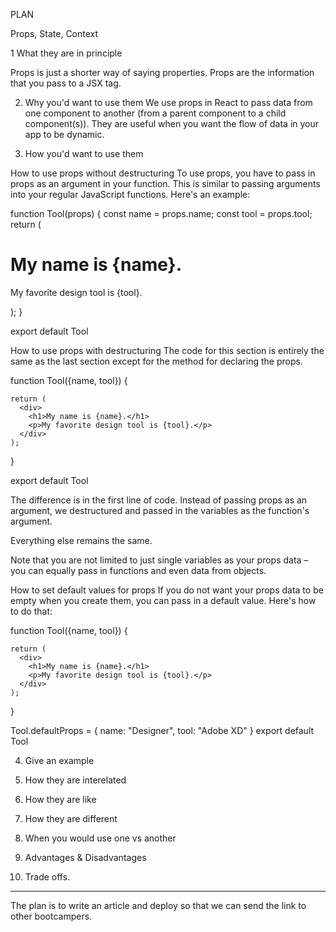 PLAN 

Props, State, Context

1 What they are in principle

Props is just a shorter way of saying properties. Props are the information that you pass to a JSX tag.

2. Why you'd want to use them
We use props in React to pass data from one component to another (from a parent component to a child component(s)). They are useful when you want the flow of data in your app to be dynamic.

3. How you'd want to use them

How to use props without destructuring
To use props, you have to pass in props as an argument in your function. This is similar to passing arguments into your regular JavaScript functions. Here's an example:

function Tool(props) {
  const name = props.name;
  const tool = props.tool;
    return (
      <div>
        <h1>My name is {name}.</h1>
        <p>My favorite design tool is {tool}.</p>
      </div>
    );
}

export default Tool


How to use props with destructuring
The code for this section is entirely the same as the last section except for the method for declaring the props. 

function Tool({name, tool}) {
  
    return (
      <div>
        <h1>My name is {name}.</h1>
        <p>My favorite design tool is {tool}.</p>
      </div>
    );
}

export default Tool


The difference is in the first line of code. Instead of passing props as an argument, we destructured and passed in the variables as the function's argument.

Everything else remains the same.

Note that you are not limited to just single variables as your props data – you can equally pass in functions and even data from objects.

How to set default values for props
If you do not want your props data to be empty when you create them, you can pass in a default value. Here's how to do that:

function Tool({name, tool}) {

    return (
      <div>
        <h1>My name is {name}.</h1>
        <p>My favorite design tool is {tool}.</p>
      </div>
    );

  }
  
  Tool.defaultProps = {
    name: "Designer",
    tool: "Adobe XD"
  }
export default Tool


4. Give an example 

5. How they are interelated
6. How they are like
7. How they are different
8. When you would use one vs another
9. Advantages & Disadvantages
10. Trade offs. 

----------------------

The plan is to write an article and deploy so that we can send the link to other bootcampers. 
